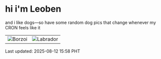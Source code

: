 # hi i'm Leoben

and i like dogs—so have some random dog pics that change whenever my CRON feels like it

|  |  |
|--------|----------|
| ![Borzoi](https://random-dog-vercel.vercel.app/api/random-borzoi?v=1754985486) | ![Labrador](https://random-dog-vercel.vercel.app/api/random-labrador?v=1754985486) |

Last updated: 2025-08-12 15:58 PHT
